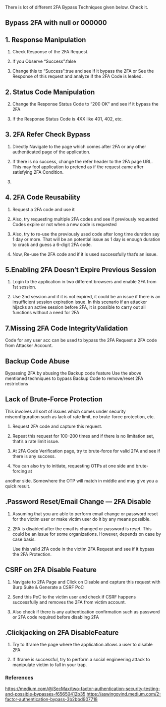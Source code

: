 
There is lot of different 2FA Bypass Techniques given below. Check it.
## Bypass 2FA with null or 000000
 ## 1. Response Manipulation

1. Check Response of the 2FA Request.

2. If you Observe “Success”:false

3. Change this to “Success”:true and see if it bypass the 2FA
or
See the Response of this request and analyze if the 2FA Code is leaked.

## 2. Status Code Manipulation

 2. Change the Response Status Code to “200 OK” and see if it bypass the 2FA

 1. If the Response Status Code is 4XX like 401, 402, etc.

## 3. 2FA Refer Check Bypass

1. Directly Navigate to the page which comes after 2FA or any other authenticated page of the application.

2. If there is no success, change the refer header to the 2FA page URL. This may fool application to pretend as if the request came after satisfying 2FA Condition.
3. 
## 4. 2FA Code Reusability

1. Request a 2FA code and use it

3. Also, try requesting multiple 2FA codes and see if previously requested Codes expire or not when a new code is requested

4. Also, try to re-use the previously used code after long time duration say 1 day or more. That will be an potential issue as 1 day is enough duration to crack and guess a 6-digit 2FA code.
2. Now, Re-use the 2FA code and if it is used successfully that’s an issue.
 
 
## 5.Enabling 2FA Doesn’t Expire Previous Session

1. Login to the application in two different browsers and enable 2FA from 1st session.

2. Use 2nd session and if it is not expired, it could be an issue if there is an insufficient session expiration issue. In this scenario if an attacker hijacks an active session before 2FA, it is possible to carry out all functions without a need for 2FA

## 7.Missing 2FA Code IntegrityValidation

Code for any user acc can be used to bypass the 2FA
 Request a 2FA code from Attacker Account.

## Backup Code Abuse

Bypassing 2FA by abusing the Backup code feature
Use the above mentioned techniques to bypass Backup Code to remove/reset 2FA restrictions


## Lack of Brute-Force Protection

This involves all sort of issues which comes under security misconfiguration such as lack of rate limit, no brute-force protection, etc.

1. Request 2FA code and capture this request.

2. Repeat this request for 100–200 times and if there is no limitation set, that’s a rate limit issue.

3. At 2FA Code Verification page, try to brute-force for valid 2FA and see if there is any success.

4. You can also try to initiate, requesting OTPs at one side and brute-forcing at

another side. Somewhere the OTP will match in middle and may give you a quick result.

## .Password Reset/Email Change — 2FA Disable

1. Assuming that you are able to perform email change or password reset for the victim user or make victim user do it by any means possible.

2. 2FA is disabled after the email is changed or password is reset. This could
be an issue for some organizations. However, depends on case by case basis.

    Use this valid 2FA code in the victim 2FA Request and see if it bypass the 2FA Protection.

## CSRF on 2FA Disable Feature

1. Navigate to 2FA Page and Click on Disable and capture this request with Burp Suite & Generate a CSRF PoC

2. Send this PoC to the victim user and check if CSRF happens successfully and removes the 2FA from victim account.

3. Also check if there is any authentication confirmation such as password or 2FA code required before disabling 2FA


## .Clickjacking on 2FA DisableFeature

1. Try to Iframe the page where the application allows a user to disable 2FA

2. If Iframe is successful, try to perform a social engineering attack to manipulate victim to fall in your trap.


### References
https://medium.com/@iSecMax/two-factor-authentication-security-testing-and-possible-bypasses-f65650412b35
https://aswingovind.medium.com/2-factor-authentication-bypass-3b2bbd907718


